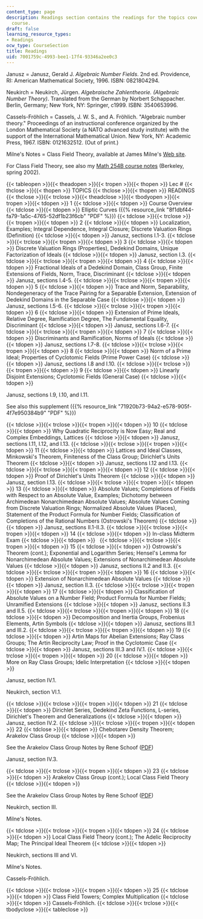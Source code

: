 ```yaml
---
content_type: page
description: Readings section contains the readings for the topics covered in the
  course.
draft: false
learning_resource_types:
- Readings
ocw_type: CourseSection
title: Readings
uid: 7001759c-4993-bee1-17f4-93346a2ee0c3
---
```

Janusz = Janusz, Gerald J. *Algebraic Number Fields*. 2nd ed. Providence, RI: American Mathematical Society, 1996. ISBN: 0821804294.

Neukirch = Neukirch, Jürgen. *Algebraische Zahlentheorie. (Algebraic Number Theory)*. Translated from the German by Norbert Schappacher. Berlin, Germany; New York, NY: Springer, c1999. ISBN: 3540653996.

Cassels-Fröhlich = Cassels, J. W. S., and A. Fröhlich. "Algebraic number theory." Proceedings of an instructional conference organized by the London Mathematical Society (a NATO advanced study institute) with the support of the International Mathematical Union. New York, NY: Academic Press, 1967. ISBN: 0121632512. (Out of print.)

Milne's Notes = Class Field Theory, available at James Milne's [Web site](http://www.jmilne.org/).

For Class Field Theory, see also my [Math 254B course notes](http://www.coursehero.com/sitemap/schools/394-UCLA/courses/791532p-MATH254B/) (Berkeley, spring 2002).

{{< tableopen >}}{{< theadopen >}}{{< tropen >}}{{< thopen >}}
Lec #
{{< thclose >}}{{< thopen >}}
TOPICS
{{< thclose >}}{{< thopen >}}
READINGS
{{< thclose >}}{{< trclose >}}{{< theadclose >}}{{< tbodyopen >}}{{< tropen >}}{{< tdopen >}}
1
{{< tdclose >}}{{< tdopen >}}
Course Overview
{{< tdclose >}}{{< tdopen >}}
Elliptic Curves ({{% resource_link "8f1dbf44-fa79-1a5c-4765-52df1b23f6cb" "PDF" %}})
{{< tdclose >}}{{< trclose >}}{{< tropen >}}{{< tdopen >}}
2
{{< tdclose >}}{{< tdopen >}}
Localization, Examples; Integral Dependence, Integral Closure; Discrete Valuation Rings (Definition)
{{< tdclose >}}{{< tdopen >}}
Janusz, sections I.1-3.
{{< tdclose >}}{{< trclose >}}{{< tropen >}}{{< tdopen >}}
3
{{< tdclose >}}{{< tdopen >}}
Discrete Valuation Rings (Properties), Dedekind Domains, Unique Factorization of Ideals
{{< tdclose >}}{{< tdopen >}}
Janusz, section I.3.
{{< tdclose >}}{{< trclose >}}{{< tropen >}}{{< tdopen >}}
4
{{< tdclose >}}{{< tdopen >}}
Fractional Ideals of a Dedekind Domain, Class Group, Finite Extensions of Fields, Norm, Trace, Discriminant
{{< tdclose >}}{{< tdopen >}}
Janusz, sections I.4-5.
{{< tdclose >}}{{< trclose >}}{{< tropen >}}{{< tdopen >}}
5
{{< tdclose >}}{{< tdopen >}}
Trace and Norm, Separability, Nondegeneracy of the Trace Pairing for a Separable Extension, Extension of Dedekind Domains in the Separable Case
{{< tdclose >}}{{< tdopen >}}
Janusz, sections I.5-6.
{{< tdclose >}}{{< trclose >}}{{< tropen >}}{{< tdopen >}}
6
{{< tdclose >}}{{< tdopen >}}
Extension of Prime Ideals, Relative Degree, Ramification Degree, The Fundamental Equality, Discriminant
{{< tdclose >}}{{< tdopen >}}
Janusz, sections I.6-7.
{{< tdclose >}}{{< trclose >}}{{< tropen >}}{{< tdopen >}}
7
{{< tdclose >}}{{< tdopen >}}
Discriminants and Ramification, Norms of Ideals
{{< tdclose >}}{{< tdopen >}}
Janusz, sections I.7-8.
{{< tdclose >}}{{< trclose >}}{{< tropen >}}{{< tdopen >}}
8
{{< tdclose >}}{{< tdopen >}}
Norm of a Prime Ideal; Properties of Cyclotomic Fields (Prime Power Case)
{{< tdclose >}}{{< tdopen >}}
Janusz, sections I.8 and I.10.
{{< tdclose >}}{{< trclose >}}{{< tropen >}}{{< tdopen >}}
9
{{< tdclose >}}{{< tdopen >}}
Linearly Disjoint Extensions; Cyclotomic Fields (General Case)
{{< tdclose >}}{{< tdopen >}}

Janusz, sections I.9, I.10, and I.11.

See also this supplement ({{% resource_link "71920b73-94a2-e578-905f-4f7e950384b9" "PDF" %}})

{{< tdclose >}}{{< trclose >}}{{< tropen >}}{{< tdopen >}}
10
{{< tdclose >}}{{< tdopen >}}
Why Quadratic Reciprocity is Now Easy; Real and Complex Embeddings, Lattices
{{< tdclose >}}{{< tdopen >}}
Janusz, sections I.11, I.12, and I.13.
{{< tdclose >}}{{< trclose >}}{{< tropen >}}{{< tdopen >}}
11
{{< tdclose >}}{{< tdopen >}}
Lattices and Ideal Classes, Minkowski's Theorem, Finiteness of the Class Group; Dirichlet's Units Theorem
{{< tdclose >}}{{< tdopen >}}
Janusz, sections I.12 and I.13.
{{< tdclose >}}{{< trclose >}}{{< tropen >}}{{< tdopen >}}
12
{{< tdclose >}}{{< tdopen >}}
Proof of Dirichlet's Units Theorem
{{< tdclose >}}{{< tdopen >}}
Janusz, section I.13.
{{< tdclose >}}{{< trclose >}}{{< tropen >}}{{< tdopen >}}
13
{{< tdclose >}}{{< tdopen >}}
Absolute Values; Completions of Fields with Respect to an Absolute Value, Examples; Dichotomy between Archimedean Nonarchimedean Absolute Values; Absolute Values Coming from Discrete Valuation Rings; Normalized Absolute Values (Places), Statement of the Product Formula for Number Fields; Classification of Completions of the Rational Numbers (Ostrowski's Theorem)
{{< tdclose >}}{{< tdopen >}}
Janusz, sections II.1-II.3.
{{< tdclose >}}{{< trclose >}}{{< tropen >}}{{< tdopen >}}
14
{{< tdclose >}}{{< tdopen >}}
In-class Midterm Exam
{{< tdclose >}}{{< tdopen >}}
 
{{< tdclose >}}{{< trclose >}}{{< tropen >}}{{< tdopen >}}
15
{{< tdclose >}}{{< tdopen >}}
Ostrowski's Theorem (cont.); Exponential and Logarithm Series; Hensel's Lemma for Nonarchimedean Absolute Values; Extensions of Nonarchimedean Absolute Values
{{< tdclose >}}{{< tdopen >}}
Janusz, sections II.2 and II.3.
{{< tdclose >}}{{< trclose >}}{{< tropen >}}{{< tdopen >}}
16
{{< tdclose >}}{{< tdopen >}}
Extension of Nonarchimedean Absolute Values
{{< tdclose >}}{{< tdopen >}}
Janusz, section II.3.
{{< tdclose >}}{{< trclose >}}{{< tropen >}}{{< tdopen >}}
17
{{< tdclose >}}{{< tdopen >}}
Classification of Absolute Values on a Number Field; Product Formula for Number Fields; Unramified Extensions
{{< tdclose >}}{{< tdopen >}}
Janusz, sections II.3 and II.5.
{{< tdclose >}}{{< trclose >}}{{< tropen >}}{{< tdopen >}}
18
{{< tdclose >}}{{< tdopen >}}
Decomposition and Inertia Groups, Frobenius Elements, Artin Symbols
{{< tdclose >}}{{< tdopen >}}
Janusz, sections III.1 and III.2.
{{< tdclose >}}{{< trclose >}}{{< tropen >}}{{< tdopen >}}
19
{{< tdclose >}}{{< tdopen >}}
Artin Maps for Abelian Extensions; Ray Class Groups; The Artin Reciprocity Law; Proof in the Cyclotomic Case
{{< tdclose >}}{{< tdopen >}}
Janusz, sections III.3 and IV.1.
{{< tdclose >}}{{< trclose >}}{{< tropen >}}{{< tdopen >}}
20
{{< tdclose >}}{{< tdopen >}}
More on Ray Class Groups; Idelic Interpretation
{{< tdclose >}}{{< tdopen >}}

Janusz, section IV.1.

Neukirch, section VI.1.

{{< tdclose >}}{{< trclose >}}{{< tropen >}}{{< tdopen >}}
21
{{< tdclose >}}{{< tdopen >}}
Dirichlet Series, Dedekind Zeta Functions, L-series, Dirichlet's Theorem and Generalizations
{{< tdclose >}}{{< tdopen >}}
Janusz, section IV.2.
{{< tdclose >}}{{< trclose >}}{{< tropen >}}{{< tdopen >}}
22
{{< tdclose >}}{{< tdopen >}}
Chebotarev Density Theorem; Arakelov Class Group
{{< tdclose >}}{{< tdopen >}}

See the Arakelov Class Group Notes by Rene Schoof ([PDF](https://arxiv.org/abs/0801.3835))

Janusz, section IV.3.

{{< tdclose >}}{{< trclose >}}{{< tropen >}}{{< tdopen >}}
23
{{< tdclose >}}{{< tdopen >}}
Arakelov Class Group (cont.); Local Class Field Theory
{{< tdclose >}}{{< tdopen >}}

See the Arakelov Class Group Notes by Rene Schoof ([PDF](https://arxiv.org/abs/0801.3835))

Neukirch, section III.

Milne's Notes.

{{< tdclose >}}{{< trclose >}}{{< tropen >}}{{< tdopen >}}
24
{{< tdclose >}}{{< tdopen >}}
Local Class Field Theory (cont.); The Adelic Reciprocity Map; The Principal Ideal Theorem
{{< tdclose >}}{{< tdopen >}}

Neukirch, sections III and VI.

Milne's Notes.

Cassels-Fröhlich.

{{< tdclose >}}{{< trclose >}}{{< tropen >}}{{< tdopen >}}
25
{{< tdclose >}}{{< tdopen >}}
Class Field Towers; Complex Multiplication
{{< tdclose >}}{{< tdopen >}}
Cassels-Fröhlich.
{{< tdclose >}}{{< trclose >}}{{< tbodyclose >}}{{< tableclose >}}